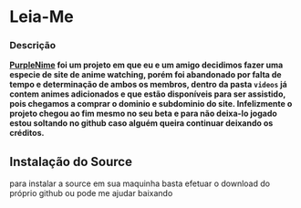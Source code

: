 # Leia-Me

### Descrição 

**[PurpleNime](https://purplenime.net.br/) foi um projeto em que eu e um amigo decidimos fazer uma especie de site de anime watching, porém foi abandonado por falta de tempo e determinação de ambos os membros, dentro da pasta `videos` já contem animes adicionados e que estão disponíveis para ser assistido, pois chegamos a comprar o dominio e subdominio do site. Infelizmente o projeto chegou ao fim mesmo no seu beta e para não deixa-lo jogado estou soltando no github caso alguém queira continuar deixando os créditos.**


## Instalação do Source

para instalar a source em sua maquinha basta efetuar o download do próprio github ou pode me ajudar baixando 

